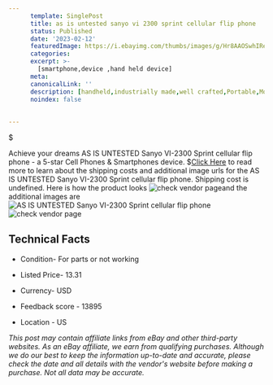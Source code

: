 ```yaml
---
      template: SinglePost
      title: as is untested sanyo vi 2300 sprint cellular flip phone
      status: Published
      date: '2023-02-12'
      featuredImage: https://i.ebayimg.com/thumbs/images/g/Hr8AAOSwhIRe2nwV/s-l225.jpg
      categories: 
      excerpt: >-
        [smartphone,device ,hand held device]
      meta:
      canonicalLink: ''
      description: [handheld,industrially made,well crafted,Portable,Mobile,Compact,Convenient,Lightweight,Maneuverable,Man-portable,Miniature,Carriable,Hand-held,Light,Holdable,Transportable,Mobile device,Pocket-sized,On-the-go,Wireless,Cordless,Compact size,Convenient size, smartphone,device ,hand held device]
      noindex: false
      
        
---
```

$

Achieve your dreams AS IS UNTESTED Sanyo VI-2300 Sprint cellular flip phone - a 5-star Cell Phones & Smartphones device.
$[Click Here](https://www.ebay.com/itm/363013918283?hash=item548550ce4b%3Ag%3AHr8AAOSwhIRe2nwV&mkevt=1&mkcid=1&mkrid=711-53200-19255-0&campid=%253CePNCampaignId%253E&customid=%253CreferenceId%253E&toolid=10049) to read more to learn about the shipping costs and additional image urls for the AS IS UNTESTED Sanyo VI-2300 Sprint cellular flip phone. Shipping cost is undefined. Here is how the product looks ![check vendor page](https://i.ebayimg.com/thumbs/images/g/Hr8AAOSwhIRe2nwV/s-l225.jpg)and the additional images are![AS IS UNTESTED Sanyo VI-2300 Sprint cellular flip phone](https://i.ebayimg.com/images/g/Hr8AAOSwhIRe2nwV/s-l1200.jpg)![check vendor page](https://origin-galleryplus.ebayimg.com/ws/web/363013918283_2_0_1/225x225.jpg,https://origin-galleryplus.ebayimg.com/ws/web/363013918283_3_0_1/225x225.jpg,https://origin-galleryplus.ebayimg.com/ws/web/363013918283_4_0_1/225x225.jpg)



 ## Technical Facts 



     
      

 - Condition- For parts or not working 


      

 - Listed Price- 13.31 


      

 - Currency- USD 


      

 - Feedback score - 13895 


      

 - Location - US 


      
      

 *_This post may contain affiliate links from eBay and other third-party websites. As an eBay affiliate, we earn from qualifying purchases. Although we do our best to keep the information up-to-date and accurate, please check the date and all details with the vendor's website before making a purchase. Not all data may be accurate._*






